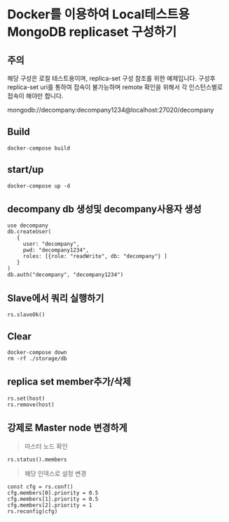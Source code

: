 # Docker를 이용하여 Local테스트용 MongoDB replicaset 구성하기

## 주의 
해당 구성은 로컬 테스트용이며, replica-set 구성 참조를 위한 예제입니다.
구성후 replica-set uri를 통하여 접속이 불가능하며 remote 확인을 위해서 각 인스턴스별로 접속이 해야만 합니다.

mongodb://decompany:decompany1234@localhost:27020/decompany

## Build

```
docker-compose build
```

## start/up

```
docker-compose up -d
```

## decompany db 생성및 decompany사용자 생성
```
use decompany
db.createUser(
   {
     user: "decompany",
     pwd: "decompany1234",
     roles: [{role: "readWrite", db: "decompany"} ]
   }
)
db.auth("decompany", "decompany1234")
```


## Slave에서 쿼리 실행하기

```
rs.slaveOk()
```

## Clear

```
docker-compose down
rm -rf ./storage/db
```

## replica set member추가/삭제
```
rs.set(host)
rs.remove(host)
```

## 강제로 Master node 변경하게 

> 마스터 노드 확인
```
rs.status().members
```

>해당 인덱스로 설정 변경
```
const cfg = rs.conf()
cfg.members[0].priority = 0.5
cfg.members[1].priority = 0.5
cfg.members[2].priority = 1
rs.reconfig(cfg)

```